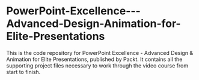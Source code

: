 # PowerPoint-Excellence---Advanced-Design-Animation-for-Elite-Presentations
This is the code repository for PowerPoint Excellence - Advanced Design & Animation for Elite Presentations, published by Packt. It contains all the supporting project files necessary to work through the video course from start to finish.
